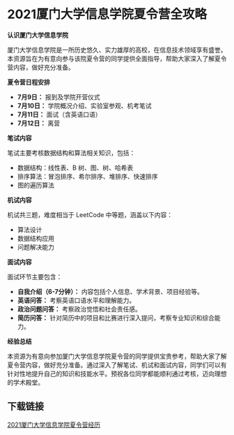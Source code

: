 # 2021厦门大学信息学院夏令营全攻略

**认识厦门大学信息学院**

厦门大学信息学院是一所历史悠久、实力雄厚的高校，在信息技术领域享有盛誉。本资源旨在为有意向参与该院夏令营的同学提供全面指导，帮助大家深入了解夏令营内容，做好充分准备。

**夏令营日程安排**

* **7月9日：** 报到及学院开营仪式
* **7月10日：** 学院概况介绍、实验室参观、机考笔试
* **7月11日：** 面试（含英语口语）
* **7月12日：** 离营

**笔试内容**

笔试主要考核数据结构和算法相关知识，包括：

* 数据结构：线性表、B 树、图、树、哈希表
* 排序算法：冒泡排序、希尔排序、堆排序、快速排序
* 图的遍历算法

**机试内容**

机试共三题，难度相当于 LeetCode 中等题，涵盖以下内容：

* 算法设计
* 数据结构应用
* 问题解决能力

**面试内容**

面试环节主要包含：

* **自我介绍（6-7分钟）：** 内容包括个人信息、学术背景、项目经验等。
* **英语问答：** 考察英语口语水平和理解能力。
* **政治问题问答：** 考察政治觉悟和社会责任感。
* **简历问答：** 针对简历中的项目和比赛进行深入提问，考察专业知识和综合能力。

**经验总结**

本资源为有意向参加厦门大学信息学院夏令营的同学提供宝贵参考，帮助大家了解夏令营内容，做好充分准备。通过深入了解笔试、机试和面试内容，同学们可以有针对性地提升自己的知识和技能水平。预祝各位同学都能顺利通过考核，迈向理想的学术殿堂。

## 下载链接

[2021厦门大学信息学院夏令营经历](https://pan.quark.cn/s/13f3df220055)